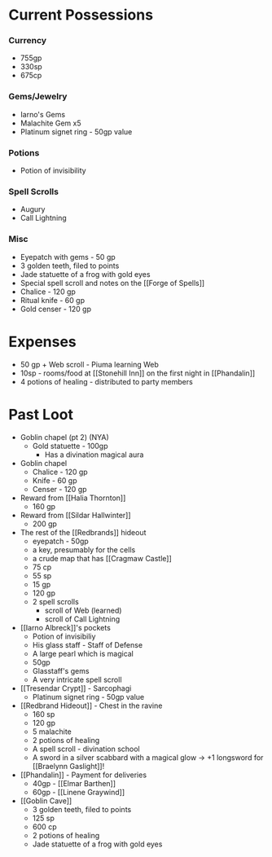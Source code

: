 # Current Possessions
### Currency
- 755gp
- 330sp
- 675cp
### Gems/Jewelry
- Iarno's Gems
- Malachite Gem x5
- Platinum signet ring - 50gp value
### Potions
- Potion of invisibility
### Spell Scrolls
- Augury
- Call Lightning
### Misc
- Eyepatch with gems - 50 gp
- 3 golden teeth, filed to points
- Jade statuette of a frog with gold eyes
- Special spell scroll and notes on the [[Forge of Spells]]
- Chalice - 120 gp
- Ritual knife - 60 gp
- Gold censer - 120 gp

# Expenses
- 50 gp + Web scroll - Piuma learning Web
- 10sp - rooms/food at [[Stonehill Inn]] on the first night in [[Phandalin]]
- 4 potions of healing - distributed to party members

# Past Loot
- Goblin chapel (pt 2) (NYA)
	- Gold statuette - 100gp
		- Has a divination magical aura
- Goblin chapel
	- Chalice - 120 gp
	- Knife - 60 gp
	- Censer - 120 gp
- Reward from [[Halia Thornton]]
	- 160 gp
- Reward from [[Sildar Hallwinter]]
	- 200 gp
- The rest of the [[Redbrands]] hideout
	- eyepatch - 50gp
	- a key, presumably for the cells
	- a crude map that has [[Cragmaw Castle]]
	- 75 cp
	- 55 sp
	- 15 gp
	- 120 gp
	- 2 spell scrolls
		- scroll of Web (learned)
		- scroll of Call Lightning
- [[Iarno Albreck]]'s pockets
	- Potion of invisibiliy
	- His glass staff - Staff of Defense
	- A large pearl which is magical
	- 50gp
	- Glasstaff's gems
	- A very intricate spell scroll
- [[Tresendar Crypt]] - Sarcophagi
	- Platinum signet ring - 50gp value
- [[Redbrand Hideout]] - Chest in the ravine
	- 160 sp
	- 120 gp
	- 5 malachite 
	- 2 potions of healing
	- A spell scroll - divination school
	- A sword in a silver scabbard with a magical glow -> +1 longsword for [[Braelynn Gaslight]]!
- [[Phandalin]] - Payment for deliveries
	- 40gp - [[Elmar Barthen]]
	- 60gp - [[Linene Graywind]]
- [[Goblin Cave]]
	- 3 golden teeth, filed to points
	- 125 sp
	- 600 cp
	- 2 potions of healing
	- Jade statuette of a frog with gold eyes
